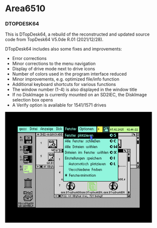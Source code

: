 # Area6510

### DTOPDESK64
This is DTopDesk64, a rebuild of the reconstructed and updated source code from TopDesk64 V5.0de R.01 (2021/12/28).

DTopDesk64 includes also some fixes and improvements:

* Error corrections
* Minor corrections to the menu navigation
* Display of drive mode next to drive icons
* Number of colors used in the program interface reduced
* Minor improvements, e.g. optimized file/info function
* Additional keyboard shortcuts for various functions
* The window number (1-4) is also displayed in the window title
* If no DiskImage is currently mounted on an SD2IEC, the DiskImage selection box opens
* A Verify option is available for 1541/1571 drives

![screenshot](dtopdesk64.png "DTopDesk64 Screenshot")

